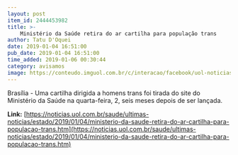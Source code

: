```yaml
---
layout: post
item_id: 2444453982
title: >-
    Ministério da Saúde retira do ar cartilha para população trans
author: Tatu D'Oquei
date: 2019-01-04 16:51:00
pub_date: 2019-01-04 16:51:00
time_added: 2019-01-06 00:30:44
category: avisamos
image: https://conteudo.imguol.com.br/c/interacao/facebook/uol-noticias-600px.jpg
---
```


Brasília - Uma cartilha dirigida a homens trans foi tirada do site do Ministério da Saúde na quarta-feira, 2, seis meses depois de ser lançada.

**Link:** [https://noticias.uol.com.br/saude/ultimas-noticias/estado/2019/01/04/ministerio-da-saude-retira-do-ar-cartilha-para-populacao-trans.htm](https://noticias.uol.com.br/saude/ultimas-noticias/estado/2019/01/04/ministerio-da-saude-retira-do-ar-cartilha-para-populacao-trans.htm)

